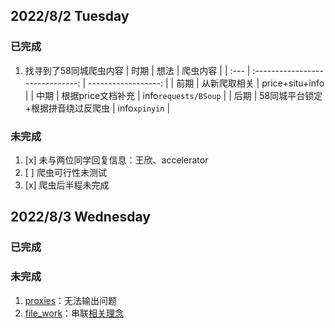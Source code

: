 ## 2022/8/2 Tuesday
### 已完成
1. 找寻到了58同城爬虫内容
    | 时期 |               想法                |             爬虫内容 |
    | :--- | :------------------------------: | ------------------: |
    | 前期 |           从新爬取相关            |      price+situ+info |
    | 中期 |         根据price文档补充         | info`requests/BSoup` |
    | 后期 | 58同城平台锁定+根据拼音绕过反爬虫 |        info`xpinyin` |
### 未完成
1. [x] 未与两位同学回复信息：王欣、accelerator
2. [ ] 爬虫可行性未测试
3. [x] 爬虫后半程未完成


## 2022/8/3 Wednesday
### 已完成
<!-- 1. 基本词性
   | 结构     |       内容        | 一般用词 |
   | :------- | :---------------: | -------: |
   | **主语** |       主动        |        n |
   | **谓语** |     关系/动作     |        v |
   | **宾语** |       被动        |        n |
   | 定语     | 形容**主语/宾语** |    adj的 |
   | 状语     |   形容**谓语**    |    adv得 |
   | 补语     | 补充说明**宾语**  |          |
2. 常用介词充当状语：over
3. 句式
   1. 简单句
      1. **主**+**谓**+**宾**++补+状+定
      2. 主+系+表
   2. 问句
      1. 一般疑问句：be/情态动词+主语+宾语/表语
      2. 特殊疑问句：header+一般疑问句 -->
### 未完成
1. [proxies](../../../project/本研/pack2/_3info/_4proxies_get.py)：无法输出问题
2. [file_work](../../../project/本研/pack/_4output/file_work.py)：串联[相关理念](../../../project/本研/README/README.md/#2-问题)